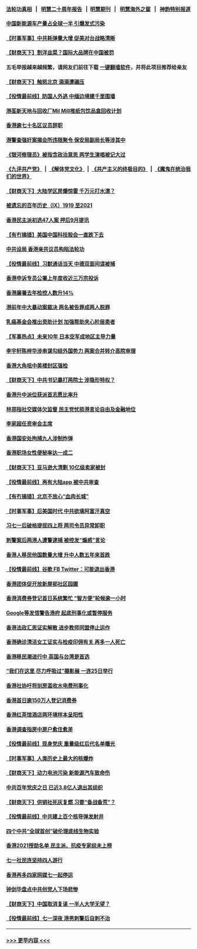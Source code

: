 #### [法轮功真相](https://github.com/gfw-breaker/truth/blob/master/README.md?t=0) &nbsp;&nbsp;|&nbsp;&nbsp; [明慧二十周年报告](https://github.com/gfw-breaker/mh-reports/blob/master/README.md?t=0) &nbsp;&nbsp;|&nbsp;&nbsp;[明慧期刊](https://github.com/gfw-breaker/mh-qikan) &nbsp;&nbsp;|&nbsp;&nbsp; [明慧海外之窗](https://github.com/gfw-breaker/mh-news/blob/master/README.md?t=0) &nbsp;&nbsp;|&nbsp;&nbsp; [神韵特别报道](https://github.com/gfw-breaker/mh-news/blob/master/shenyun.md?t=0)
#### [中国新能源车产量占全球一半 引爆发式污染](../pages/nsc415/n13082031.md?t=07120151) 
#### [【时事军事】中共耗弹量大增 促美对台战略清晰](../pages/nsc415/n13078925.md?t=07120151) 
#### [【财商天下】割洋韭菜？国际大品牌在中国被罚](../pages/nsc415/n13080854.md?t=07120151) 
#### 五毛举报越来越频繁，请网友们前往下载 [一键翻墙软件](https://github.com/gfw-breaker/ssr-accounts)，并将此项目推荐给亲友
#### [【财商天下】触怒北京 滴滴遭碾压](../pages/nsc415/n13078642.md?t=07120151) 
#### [【役情最前线】防国人外逃 中缅边境建千里围墙](../pages/nsc415/n13079519.md?t=07120151) 
#### [港荃新天地与回收厂Mil Mill推纸包饮品盒回收计划](../pages/nsc415/n13077407.md?t=07120151) 
#### [香港逾七十名区议员辞职](../pages/nsc415/n13077432.md?t=07120151) 
#### [港警查强奸案揭会所违限聚令 保安局副局长等涉其中](../pages/nsc415/n13077396.md?t=07120151) 
#### [《银河修理员》被指含政治意思 两学生演唱被记大过](../pages/nsc415/n13077386.md?t=07120151) 
#### [《九评共产党》](https://github.com/begood0513/9ping.md/blob/master/README.md) &nbsp;|&nbsp; [《解体党文化》](../../../../jtdwh.md/blob/master/README.md)  &nbsp;|&nbsp; [《共产主义的终极目的》](../../../../gczydzjmd.md/blob/master/README.md) &nbsp;|&nbsp; [《魔鬼在统治我们的世界》](../../../../mgztzwmdsj.md/blob/master/README.md) 
#### [【财商天下】大陆学区房爆惊雷 千万元打水漂？](../pages/nsc415/n13076858.md?t=07120151) 
#### [被遗忘的百年历史（Ⅸ）1919 至2021](../pages/nsc415/n13048246.md?t=07120151) 
#### [香港民主派初选47人案 押后9月提讯](../pages/nsc415/n13077021.md?t=07120151) 
#### [【有冇搞错】美国中国科技股会一直跌下去](../pages/nsc415/n13075674.md?t=07120151) 
#### [中共设局 香港亲共议员构陷法轮功](../pages/nsc415/n13074601.md?t=07120151) 
#### [【役情最前线】习默通话当天 中德双面间谍被捕](../pages/nsc415/n13075074.md?t=07120151) 
#### [香港申诉专员公署上年度收近三万宗投诉](../pages/nsc415/n13075046.md?t=07120151) 
#### [香港廉署去年检控人数升14%](../pages/nsc415/n13075037.md?t=07120151) 
#### [港前年中大暴动案裁决 两名被告罪成两人脱罪](../pages/nsc415/n13075013.md?t=07120151) 
#### [乳癌基金会推出资助计划 加强帮助夹心阶层患者](../pages/nsc415/n13075010.md?t=07120151) 
#### [【军事热点】未来10年 日本空军成地区主导力量](../pages/nsc415/n13072261.md?t=07120151) 
#### [李宇轩陈梓华涉串谋勾结外国势力 两案合并转介高院审理](../pages/nsc415/n13074989.md?t=07120151) 
#### [香港大角咀中美楼封区强检](../pages/nsc415/n13074972.md?t=07120151) 
#### [【财商天下】中共书记暴打两院士 涉隐形特权？](../pages/nsc415/n13074227.md?t=07120151) 
#### [香港升中派位获派首志愿比率升](../pages/nsc415/n13072777.md?t=07120151) 
#### [林郑指社交媒体欠监督 民主党忧损港言论自由及金融地位](../pages/nsc415/n13072766.md?t=07120151) 
#### [李家超任资审会主席](../pages/nsc415/n13072747.md?t=07120151) 
#### [香港国安处拘捕九人涉制炸弹](../pages/nsc415/n13072721.md?t=07120151) 
#### [香港职场女性便秘率达一成二](../pages/nsc415/n13072637.md?t=07120151) 
#### [【财商天下】亚马逊大清剿 10亿级卖家被封](../pages/nsc415/n13072429.md?t=07120151) 
#### [【役情最前线】再有大陆app 被中共审查](../pages/nsc415/n13072319.md?t=07120151) 
#### [【有冇搞错】北京不放心“血肉长城”](../pages/nsc415/n13070813.md?t=07120151) 
#### [【时事军事】后美国时代 中共欲填阿富汗真空](../pages/nsc415/n13071362.md?t=07120151) 
#### [习七一后破格提拔四上将 两司令员异常卸职](../pages/nsc415/n13071237.md?t=07120151) 
#### [刺警案后两港人遭警逮捕 被控发“煽惑”言论](../pages/nsc415/n13070363.md?t=07120151) 
#### [香港人移民他国数量大增 升中人数五年来首跌](../pages/nsc415/n13069713.md?t=07120151) 
#### [【役情最前线】谷歌 FB Twitter：可能退出香港](../pages/nsc415/n13070560.md?t=07120151) 
#### [香港团体促开放新屋邨社区园圃](../pages/nsc415/n13070315.md?t=07120151) 
#### [香港消费券登记首日系统繁忙 “智方便”轮候逾一小时](../pages/nsc415/n13070276.md?t=07120151) 
#### [Google等发信警告港府 起底刑事化或暂停服务](../pages/nsc415/n13070247.md?t=07120151) 
#### [香港法政汇思证实解散 进步教师同盟停止运作](../pages/nsc415/n13070225.md?t=07120151) 
#### [香港确诊清洁女工证实与检疫印佣有关 再多一人死亡](../pages/nsc415/n13070209.md?t=07120151) 
#### [香港移民潮进行中 英国与台湾是首选](../pages/nsc415/n13067606.md?t=07120151) 
#### [“我们在这里 尽力呼吸过”摄影展 一连25日举行](../pages/nsc415/n13067608.md?t=07120151) 
#### [香港社协吁将㓥房滥收水电费刑事化](../pages/nsc415/n13067594.md?t=07120151) 
#### [香港首日逾150万人登记消费券](../pages/nsc415/n13067569.md?t=07120151) 
#### [香港红茶馆酒店两环境样本呈阳性](../pages/nsc415/n13067580.md?t=07120151) 
#### [香港调查指房中房户愈住愈差](../pages/nsc415/n13067522.md?t=07120151) 
#### [【役情最前线】现身党庆 重量级红后代名单曝光](../pages/nsc415/n13067393.md?t=07120151) 
#### [【时事军事】人类历史上最大的核爆炸](../pages/nsc415/n13065280.md?t=07120151) 
#### [【财商天下】动力电池污染 新能源汽车致命伤](../pages/nsc415/n13065355.md?t=07120151) 
#### [中共百年党庆之日 已近3.8亿人退出其组织](../pages/nsc415/n13065209.md?t=07120151) 
#### [【财商天下】供销社死灰复燃 习要“备战备荒”？](../pages/nsc415/n13063847.md?t=07120151) 
#### [【役情最前线】中共建上百个核导弹发射井](../pages/nsc415/n13064015.md?t=07120151) 
#### [四个中共“全球首创”破伦理底线生物实验](../pages/nsc415/n13054452.md?t=07120151) 
#### [香港2021授勋名单 民主派、抗疫专家组未上榜](../pages/nsc415/n13062052.md?t=07120151) 
#### [七一社民连坚持四人游行](../pages/nsc415/n13062024.md?t=07120151) 
#### [香港再多四家网媒七一起停运](../pages/nsc415/n13062026.md?t=07120151) 
#### [钟剑华盘点中共创党人下场悲惨](../pages/nsc415/n13062000.md?t=07120151) 
#### [【财商天下】中国取消复读 一半人大学无望？](../pages/nsc415/n13061606.md?t=07120151) 
#### [【役情最前线】七一深夜 港男刺警后自刺不治](../pages/nsc415/n13061673.md?t=07120151) 

----
#### [ >>> 更早内容 <<< ](../indexes/nsc415-earlier.md)
